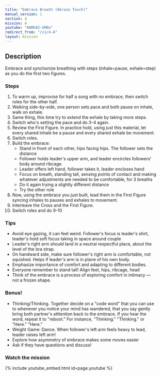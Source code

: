 ```yaml
---
title: "Embrace Breath (Abrazo Touch)"
manual_version: 1
section: 4
mission: A
youtube: "6NMh82-UM8o"
redirect_from: "/v1/4-A"
layout: mission
---
```




## Description

Embrace and synchonize breathing with steps (inhale=pause, exhale=step) as you do the first two figures. 

### Steps

1. To warm up, improvise for half a song with no embrace, then switch roles for the other half.
2. Walking side-by-side, one person sets pace and both pause on inhale, walk on exhale. 
3. Same thing, this time try to extend the exhale by taking more steps. 
4. Switch who's setting the pace and do 3-4 again. 
5. Review the First Figure. In practice hold, using just this material, let every shared inhale be a pause and every shared exhale be movement. 
6. Switch roles. 
7. Build the embrace: 
    - Stand in front of each other, hips facing hips. The follower sets the distance
    - Follower holds leader's upper arm, and leader encircles followers' body around ribcage.  
    - Leader offers left hand, follower takes it, leader encloses hand
    - Focus on breath, standing tall, sensing points of contact and making whatever adjustments are needed to be comfortable, for 3 breaths
    - Do it again trying a slightly different distance
    - Try the other role
8. Now, using the embrace you just built, lead them in the First Figure syncing inhales to pauses and exhales to movement. 
9. Interleave the Cross and the First Figure. 
10. Switch roles and do 9-10

### Tips

* Avoid eye gazing, it can feel weird. Follower's focus is leader's shirt, leader's hold soft focus taking in space around couple
* Leader's right arm should land in a neutral respectful place, about the level of the bra strap. 
* On handward side, make sure follower's right arm is comfortable, not squished. Helps if leader's arm is in plane of his own body. 
* Emphasize importance of comfort and adapting to different bodies.
* Everyone remember to stand tall! Align feet, hips, ribcage, head
* Think of the embrace is a process of exploring comfort in intimacy — not a frozen shape.

### Bonus!

* Thinking/Thinking. Together decide on a "code word" that you can use to whenever you notice your mind has wandered, that you say gently bring both partner's atttention back to the embrace. If you hear the word, repeat it to "reboot." For instance, "Thinking." "Thinking." or "Here." "Here." 
* Weight Game: Dance. When follower's left arm feels heavy to lead, leader raises left arm!
* Explore how asymmetry of embrace makes some moves easier
* Ask if they have questions and discuss!

### Watch the mission

{% include youtube_embed.html id=page.youtube %}


